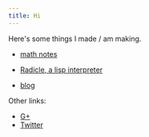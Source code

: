 ```yaml
---
title: Hi
---
```

Here's some things I made / am making.

 - [math notes](math_notes/)

 - [Radicle, a lisp interpreter](https://github.com/nham/radicle)

 - [blog](blog/)


Other links:

 - [G+](https://plus.google.com/107239411748947572422/)
 - [Twitter](https://twitter.com/cryptomorphism)
